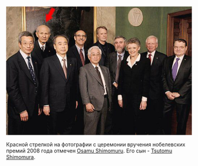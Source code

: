 ![Церемония вручения Нобелевских премий 2008 года](./photo_2022-10-19_23-09-45.jpg)

Красной стрелкой на фотографии с церемонии вручения нобелевских премий 2008 года 
отмечен [Osamu Shimomuru](https://en.wikipedia.org/wiki/Osamu_Shimomura).
Его сын - [Tsutomu Shimomura](https://en.wikipedia.org/wiki/Tsutomu_Shimomura).